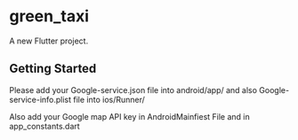 # green_taxi

A new Flutter project.

## Getting Started

Please add your Google-service.json file into android/app/
and also Google-service-info.plist file into ios/Runner/

Also add your Google map API key in AndroidMainfiest File
and in app_constants.dart
